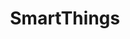 ---
title: SmartThings
crosslinks:
- homeautomation
- googlehome
- tasker
- alexa
- autotldr
- amazonecho
---